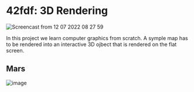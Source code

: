 # 42fdf: 3D Rendering

![Screencast from 12 07 2022 08 27 59](https://user-images.githubusercontent.com/19487247/178423926-575353f0-eeab-4274-a434-a66dc474104f.gif)

In this project we learn computer graphics from scratch. A symple map has to be rendered into an interactive 3D ojbect that is rendered on the flat screen.

## Mars
![image](https://user-images.githubusercontent.com/19487247/178426002-3bb72756-f2cd-4816-a00f-910fa324ff8e.png)
